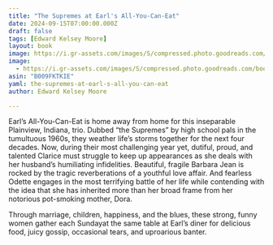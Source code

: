 ```yaml
---
title: "The Supremes at Earl's All-You-Can-Eat"
date: 2024-09-15T07:00:00.000Z
draft: false
tags: [Edward Kelsey Moore]
layout: book
image: https://i.gr-assets.com/images/S/compressed.photo.goodreads.com/books/1364675261l/17703544._SX98_.jpg
image: 
  - https://i.gr-assets.com/images/S/compressed.photo.goodreads.com/books/1364675261l/17703544._SX98_.jpg
asin: "B009FKTKIE"
yaml: the-supremes-at-earl-s-all-you-can-eat
author: Edward Kelsey Moore

---
```


Earl’s All\-You\-Can\-Eat is home away from home for this inseparable Plainview, Indiana, trio. Dubbed “the Supremes” by high school pals in the tumultuous 1960s, they weather life’s storms together for the next four decades. Now, during their most challenging year yet, dutiful, proud, and talented Clarice must struggle to keep up appearances as she deals with her husband’s humiliating infidelities. Beautiful, fragile Barbara Jean is rocked by the tragic reverberations of a youthful love affair. And fearless Odette engages in the most terrifying battle of her life while contending with the idea that she has inherited more than her broad frame from her notorious pot\-smoking mother, Dora.  
  
Through marriage, children, happiness, and the blues, these strong, funny women gather each Sundayat the same table at Earl’s diner for delicious food, juicy gossip, occasional tears, and uproarious banter.